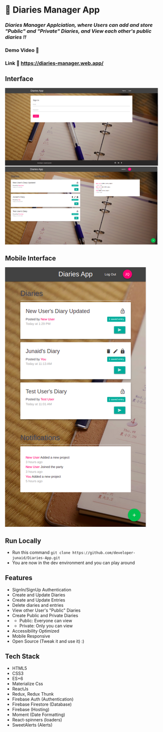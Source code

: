 # :closed_book: Diaries Manager App

### _Diaries Manager Applciation, where Users can add and store "Public" and "Private" Diaries, and View each other's public diaries !!_

### Demo Video :link: 

### Link :link: https://diaries-manager.web.app/

## Interface

<img src='./projectImages/diariesHome.png/' />
<img src='./projectImages/diariesDashboard.png/' />

## Mobile Interface

<img src='./projectImages/diariesMobile.png/' />

## Run Locally

- Run this command `git clone https://github.com/developer-junaid/Diaries-App.git`
- You are now in the dev environment and you can play around

## Features

- SignIn/SignUp Authentication
- Create and Update Diaries
- Create and Update Entries
- Delete diaries and entries
- View other User's "Public" Diaries
- Create Public and Private Diaries
- - Public: Everyone can view
- - Private: Only you can view
- Accessibility Optimized
- Mobile Responsive
- Open Source (Tweak it and use it) :)

## Tech Stack

- HTML5
- CSS3
- ES+6
- Materialize Css
- ReactJs
- Redux, Redux Thunk
- Firebase Auth (Authentication)
- Firebase Firestore (Database)
- Firebase (Hosting)
- Moment (Date Formatting)
- React-spinners (loaders)
- SweetAlerts (Alerts)

